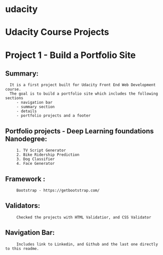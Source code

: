 # udacity
# Udacity Course Projects

# Project 1 - Build a Portfolio Site

## Summary:
      It is a first project built for Udacity Front End Web Development course. 
      The goal is to build a portfolio site which includes the following sections
         - navigation bar
         - summary section
         - details 
         - portfolio projects and a footer
      
## Portfolio projects - Deep Learning foundations Nanodegree: 
         1. TV Script Generator
         2. Bike Ridership Prediction
         3. Dog Classifier
         4. Face Generator 

## Framework : 
         Bootstrap - https://getbootstrap.com/

## Validators: 
         Checked the projects with HTML Validatior, and CSS Validator 

## Navigation Bar: 
         Includes link to Linkedin, and Github and the last one directly to this readme. 

